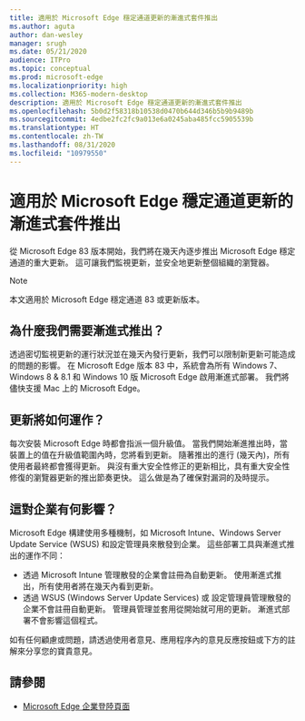 ```yaml
---
title: 適用於 Microsoft Edge 穩定通道更新的漸進式套件推出
ms.author: aguta
author: dan-wesley
manager: srugh
ms.date: 05/21/2020
audience: ITPro
ms.topic: conceptual
ms.prod: microsoft-edge
ms.localizationpriority: high
ms.collection: M365-modern-desktop
description: 適用於 Microsoft Edge 穩定通道更新的漸進式套件推出
ms.openlocfilehash: 5b0d2f58318b10538d0470b644d346b5b9b9489b
ms.sourcegitcommit: 4edbe2fc2fc9a013e6a0245aba485fcc5905539b
ms.translationtype: HT
ms.contentlocale: zh-TW
ms.lasthandoff: 08/31/2020
ms.locfileid: "10979550"
---
```

# 適用於 Microsoft Edge 穩定通道更新的漸進式套件推出

從 Microsoft Edge 83 版本開始，我們將在幾天內逐步推出 Microsoft Edge 穩定通道的重大更新。 這可讓我們監視更新，並安全地更新整個組織的瀏覽器。

> [!NOTE]
> 本文適用於 Microsoft Edge 穩定通道 83 或更新版本。

##  <a name="why-do-we-need-progressive-rollout"></a>為什麼我們需要漸進式推出？

透過密切監視更新的運行狀況並在幾天內發行更新，我們可以限制新更新可能造成的問題的影響。 在 Microsoft Edge 版本 83 中，系統會為所有 Windows 7、Windows 8 & 8.1 和 Windows 10 版 Microsoft Edge 啟用漸進式部署。 我們將儘快支援 Mac 上的 Microsoft Edge。

##  <a name="how-will-the-updates-work"></a>更新將如何運作？

每次安裝 Microsoft Edge 時都會指派一個升級值。 當我們開始漸進推出時，當裝置上的值在升級值範圍內時，您將看到更新。 隨著推出的進行 (幾天內)，所有使用者最終都會獲得更新。 與沒有重大安全性修正的更新相比，具有重大安全性修復的瀏覽器更新的推出節奏更快。 這么做是為了確保對漏洞的及時提示。

##  <a name="how-does-this-affect-enterprises"></a>這對企業有何影響？

Microsoft Edge 構建使用多種機制，如 Microsoft Intune、Windows Server Update Service (WSUS) 和設定管理員來散發到企業。 這些部署工具與漸進式推出的運作不同：

- 透過 Microsoft Intune 管理散發的企業會註冊為自動更新。 使用漸進式推出，所有使用者將在幾天內看到更新。
- 透過 WSUS (Windows Server Update Services) 或 設定管理員管理散發的企業不會註冊自動更新。 管理員管理並套用從開始就可用的更新。 漸進式部署不會影響這個程式。

如有任何顧慮或問題，請透過使用者意見、應用程序內的意見反應按鈕或下方的註解來分享您的寶貴意見。

##  <a name="see-also"></a>請參閱

- [Microsoft Edge 企業登陸頁面](https://aka.ms/EdgeEnterprise)
